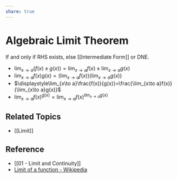 ```yaml
---
share: true
---
```


# Algebraic Limit Theorem

If and only if RHS exists, else [[Intermediate Form]] or DNE.

- $\displaystyle\lim_{x\to a}\left(f(x)\pm g(x)\right)=\lim_{x\to a}f(x)\pm\lim_{x\to a}g(x)$
- $\displaystyle\lim_{x\to a}f(x)g(x)=\left(\lim_{x\to a}f(x)\right)\left(\lim_{x\to a}g(x)\right)$
- $\displaystyle\lim_{x\to a}\frac{f(x)}{g(x)}=\frac{\lim_{x\to a}f(x)}{\lim_{x\to a}g(x)}$
- $\displaystyle\lim_{x\to a}f(x)^{g(x)}=\lim_{x\to a}f(x)^{\lim_{x\to a}g(x)}$

## Related Topics

- [[Limit]]

## Reference

- [[01 - Limit and Continuity]]
- [Limit of a function - Wikipedia](https://en.wikipedia.org/wiki/Limit_of_a_function)
